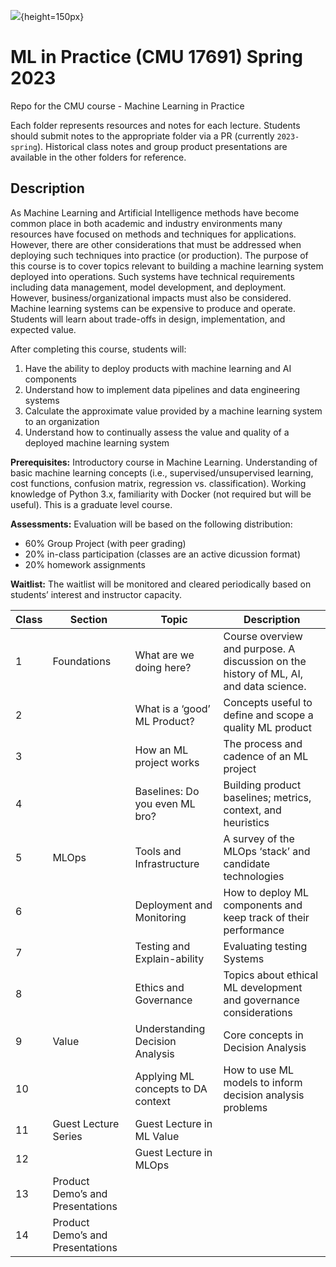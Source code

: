 ![](2022-spring/class-5/1.png){height=150px}

# ML in Practice (CMU 17691) Spring 2023

Repo for the CMU course - Machine Learning in Practice

Each folder represents resources and notes for each lecture. Students should submit notes to the appropriate folder via a PR (currently `2023-spring`). Historical class notes and group product presentations are available in the other folders for reference.

## Description

As Machine Learning and Artificial Intelligence methods have become common place in both academic and industry environments many resources have focused on methods and techniques for applications. However, there are other considerations that must be addressed when deploying such techniques into practice (or production). The purpose of this course is to cover topics relevant to building a machine learning system deployed into operations. Such systems have technical requirements including data management, model development, and deployment. However, business/organizational impacts must also be considered. Machine learning systems can be expensive to produce and operate. Students will learn about trade-offs in design, implementation, and expected value. 

After completing this course, students will: 

1. Have the ability to deploy products with machine learning and AI components
2. Understand how to implement data pipelines and data engineering systems
3. Calculate the approximate value provided by a machine learning system to an organization
4. Understand how to continually assess the value and quality of a deployed machine learning system

**Prerequisites:** Introductory course in Machine Learning. Understanding of basic machine learning concepts (i.e., supervised/unsupervised learning, cost functions, confusion matrix, regression vs. classification). Working knowledge of Python 3.x, familiarity with Docker (not required but will be useful). This is a graduate level course.

**Assessments:** Evaluation will be based on the following distribution: 

* 60% Group Project (with peer grading)
* 20% in-class participation (classes are an active dicussion format)
* 20% homework assignments

**Waitlist:** The waitlist will be monitored and cleared periodically based on students’ interest and instructor capacity.

|     Class     |     Section     |     Topic     |     Description     |
|---  |---  |---  |---  |
|     1     |     Foundations     |     What are we doing here?             |     Course overview and purpose. A discussion on the history of ML, AI, and   data science.     |
|     2     |           |     What is a   ‘good’ ML Product?      |     Concepts   useful to define and scope a quality ML product      |
|     3     |           |     How an ML project works     |     The process and cadence of an ML project      |
|     4     |           |     Baselines: Do   you even ML bro?      |     Building   product baselines; metrics, context, and heuristics      |
|     5     |     MLOps     |     Tools and Infrastructure      |     A survey of the MLOps ‘stack’ and candidate technologies      |
|     6     |           |     Deployment   and Monitoring     |     How to deploy   ML components and keep track of their performance     |
|     7     |           |     Testing and Explain-ability     |     Evaluating testing Systems      |
|     8     |           |     Ethics and Governance     |     Topics about   ethical ML development and governance considerations     |
|     9     |     Value     |     Understanding Decision Analysis       |     Core concepts in Decision Analysis      |
|     10      |           |     Applying ML   concepts to DA context      |     How to use ML   models to inform decision analysis problems     |
|     11            |     Guest Lecture Series      |     Guest Lecture in ML Value     |   |
|     12      |           |     Guest Lecture in MLOps      |   |
|     13      |     Product Demo’s and Presentations      |   |   |
|     14      |     Product Demo’s and Presentations      |   |   |

